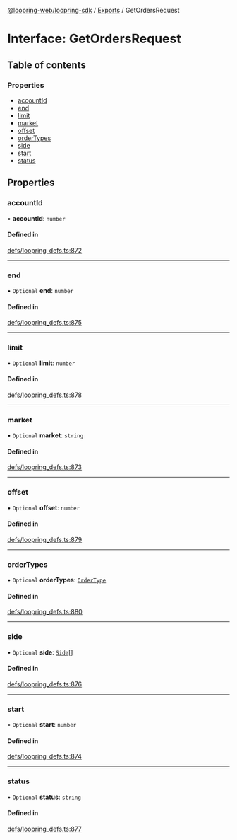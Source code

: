 [@loopring-web/loopring-sdk](../README.md) / [Exports](../modules.md) / GetOrdersRequest

# Interface: GetOrdersRequest

## Table of contents

### Properties

- [accountId](GetOrdersRequest.md#accountid)
- [end](GetOrdersRequest.md#end)
- [limit](GetOrdersRequest.md#limit)
- [market](GetOrdersRequest.md#market)
- [offset](GetOrdersRequest.md#offset)
- [orderTypes](GetOrdersRequest.md#ordertypes)
- [side](GetOrdersRequest.md#side)
- [start](GetOrdersRequest.md#start)
- [status](GetOrdersRequest.md#status)

## Properties

### accountId

• **accountId**: `number`

#### Defined in

[defs/loopring_defs.ts:872](https://github.com/Loopring/loopring_sdk/blob/ee2acc4/src/defs/loopring_defs.ts#L872)

___

### end

• `Optional` **end**: `number`

#### Defined in

[defs/loopring_defs.ts:875](https://github.com/Loopring/loopring_sdk/blob/ee2acc4/src/defs/loopring_defs.ts#L875)

___

### limit

• `Optional` **limit**: `number`

#### Defined in

[defs/loopring_defs.ts:878](https://github.com/Loopring/loopring_sdk/blob/ee2acc4/src/defs/loopring_defs.ts#L878)

___

### market

• `Optional` **market**: `string`

#### Defined in

[defs/loopring_defs.ts:873](https://github.com/Loopring/loopring_sdk/blob/ee2acc4/src/defs/loopring_defs.ts#L873)

___

### offset

• `Optional` **offset**: `number`

#### Defined in

[defs/loopring_defs.ts:879](https://github.com/Loopring/loopring_sdk/blob/ee2acc4/src/defs/loopring_defs.ts#L879)

___

### orderTypes

• `Optional` **orderTypes**: [`OrderType`](../enums/OrderType.md)

#### Defined in

[defs/loopring_defs.ts:880](https://github.com/Loopring/loopring_sdk/blob/ee2acc4/src/defs/loopring_defs.ts#L880)

___

### side

• `Optional` **side**: [`Side`](../enums/Side.md)[]

#### Defined in

[defs/loopring_defs.ts:876](https://github.com/Loopring/loopring_sdk/blob/ee2acc4/src/defs/loopring_defs.ts#L876)

___

### start

• `Optional` **start**: `number`

#### Defined in

[defs/loopring_defs.ts:874](https://github.com/Loopring/loopring_sdk/blob/ee2acc4/src/defs/loopring_defs.ts#L874)

___

### status

• `Optional` **status**: `string`

#### Defined in

[defs/loopring_defs.ts:877](https://github.com/Loopring/loopring_sdk/blob/ee2acc4/src/defs/loopring_defs.ts#L877)
